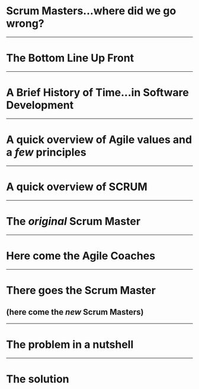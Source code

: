 # Scrum Masters...where did we go wrong?
---
# The Bottom Line Up Front
---
# A Brief History of Time...in Software Development
---
# A quick overview of Agile values and a _few_ principles
---
# A quick overview of SCRUM
---
# The _original_ Scrum Master
---
# Here come the Agile Coaches
---
# There goes the Scrum Master
## (here come the _new_ Scrum Masters)
---
# The problem in a nutshell
---
# The solution


